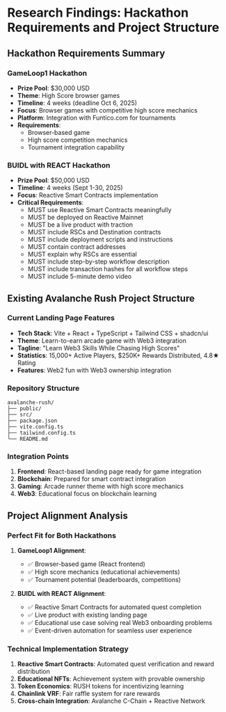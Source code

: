 # Research Findings: Hackathon Requirements and Project Structure

## Hackathon Requirements Summary

### GameLoop1 Hackathon
- **Prize Pool**: $30,000 USD
- **Theme**: High Score browser games
- **Timeline**: 4 weeks (deadline Oct 6, 2025)
- **Focus**: Browser games with competitive high score mechanics
- **Platform**: Integration with Funtico.com for tournaments
- **Requirements**: 
  - Browser-based game
  - High score competition mechanics
  - Tournament integration capability

### BUIDL with REACT Hackathon
- **Prize Pool**: $50,000 USD
- **Timeline**: 4 weeks (Sept 1-30, 2025)
- **Focus**: Reactive Smart Contracts implementation
- **Critical Requirements**:
  - MUST use Reactive Smart Contracts meaningfully
  - MUST be deployed on Reactive Mainnet
  - MUST be a live product with traction
  - MUST include RSCs and Destination contracts
  - MUST include deployment scripts and instructions
  - MUST contain contract addresses
  - MUST explain why RSCs are essential
  - MUST include step-by-step workflow description
  - MUST include transaction hashes for all workflow steps
  - MUST include 5-minute demo video

## Existing Avalanche Rush Project Structure

### Current Landing Page Features
- **Tech Stack**: Vite + React + TypeScript + Tailwind CSS + shadcn/ui
- **Theme**: Learn-to-earn arcade game with Web3 integration
- **Tagline**: "Learn Web3 Skills While Chasing High Scores"
- **Statistics**: 15,000+ Active Players, $250K+ Rewards Distributed, 4.8★ Rating
- **Features**: Web2 fun with Web3 ownership integration

### Repository Structure
```
avalanche-rush/
├── public/
├── src/
├── package.json
├── vite.config.ts
├── tailwind.config.ts
└── README.md
```

### Integration Points
1. **Frontend**: React-based landing page ready for game integration
2. **Blockchain**: Prepared for smart contract integration
3. **Gaming**: Arcade runner theme with high score mechanics
4. **Web3**: Educational focus on blockchain learning

## Project Alignment Analysis

### Perfect Fit for Both Hackathons
1. **GameLoop1 Alignment**:
   - ✅ Browser-based game (React frontend)
   - ✅ High score mechanics (educational achievements)
   - ✅ Tournament potential (leaderboards, competitions)

2. **BUIDL with REACT Alignment**:
   - ✅ Reactive Smart Contracts for automated quest completion
   - ✅ Live product with existing landing page
   - ✅ Educational use case solving real Web3 onboarding problems
   - ✅ Event-driven automation for seamless user experience

### Technical Implementation Strategy
1. **Reactive Smart Contracts**: Automated quest verification and reward distribution
2. **Educational NFTs**: Achievement system with provable ownership
3. **Token Economics**: RUSH tokens for incentivizing learning
4. **Chainlink VRF**: Fair raffle system for rare rewards
5. **Cross-chain Integration**: Avalanche C-Chain + Reactive Network
